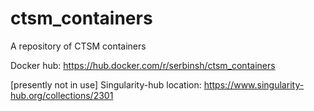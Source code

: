 # ctsm_containers

A repository of CTSM containers

Docker hub: https://hub.docker.com/r/serbinsh/ctsm_containers

[presently not in use] Singularity-hub location: https://www.singularity-hub.org/collections/2301
